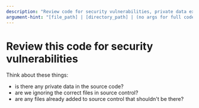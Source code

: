```yaml
---
description: "Review code for security vulnerabilities, private data exposure, and source control issues"
argument-hint: "[file_path] | [directory_path] | (no args for full codebase review)"
---
```


# Review this code for security vulnerabilities

Think about these things:

- is there any private data in the source code?
- are we ignoring the correct files in source control?
- are any files already added to source control that shouldn't be there?
